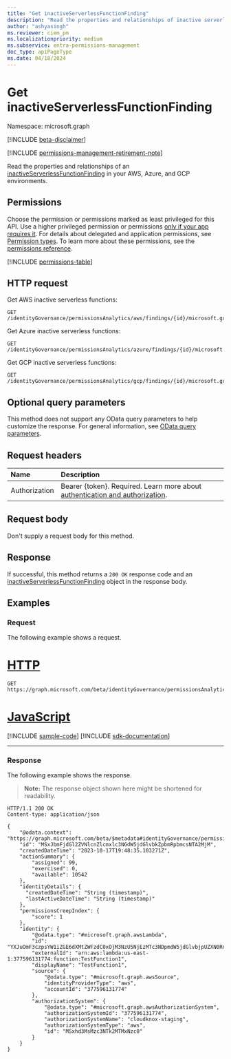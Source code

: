 ```yaml
---
title: "Get inactiveServerlessFunctionFinding"
description: "Read the properties and relationships of inactive serverless functions in your AWS, Azure, and GCP environments."
author: "ashyasingh"
ms.reviewer: ciem_pm
ms.localizationpriority: medium
ms.subservice: entra-permissions-management
doc_type: apiPageType
ms.date: 04/18/2024
---
```


# Get inactiveServerlessFunctionFinding
Namespace: microsoft.graph

[!INCLUDE [beta-disclaimer](../../includes/beta-disclaimer.md)]

[!INCLUDE [permissions-management-retirement-note](../../includes/permissions-management-retirement-note.md)]

Read the properties and relationships of an [inactiveServerlessFunctionFinding](../resources/inactiveserverlessfunctionfinding.md) in your AWS, Azure, and GCP environments.


## Permissions
Choose the permission or permissions marked as least privileged for this API. Use a higher privileged permission or permissions [only if your app requires it](/graph/permissions-overview#best-practices-for-using-microsoft-graph-permissions). For details about delegated and application permissions, see [Permission types](/graph/permissions-overview#permission-types). To learn more about these permissions, see the [permissions reference](/graph/permissions-reference).
 
<!-- { "blockType": "permissions", "name": "inactiveserverlessfunctionfinding_get" } -->
[!INCLUDE [permissions-table](../includes/permissions/inactiveserverlessfunctionfinding-get-permissions.md)]

## HTTP request

Get AWS inactive serverless functions:
<!-- {
  "blockType": "ignored"
}
-->
``` http
GET /identityGovernance/permissionsAnalytics/aws/findings/{id}/microsoft.graph.inactiveServerlessFunctionFinding
```

Get Azure inactive serverless functions:
<!-- {
  "blockType": "ignored"
}
-->
``` http
GET /identityGovernance/permissionsAnalytics/azure/findings/{id}/microsoft.graph.inactiveServerlessFunctionFinding
```

Get GCP inactive serverless functions:
<!-- {
  "blockType": "ignored"
}
-->
``` http
GET /identityGovernance/permissionsAnalytics/gcp/findings/{id}/microsoft.graph.inactiveServerlessFunctionFinding
```

## Optional query parameters
This method does not support any OData query parameters to help customize the response. For general information, see [OData query parameters](/graph/query-parameters).


## Request headers
|Name|Description|
|:---|:---|
|Authorization|Bearer {token}. Required. Learn more about [authentication and authorization](/graph/auth/auth-concepts).|

## Request body
Don't supply a request body for this method.

## Response

If successful, this method returns a `200 OK` response code and an [inactiveServerlessFunctionFinding](../resources/inactiveserverlessfunctionfinding.md) object in the response body.

## Examples

### Request
The following example shows a request.
# [HTTP](#tab/http)
<!-- {
  "blockType": "request",
  "name": "get_inactiveserverlessfunctionfinding"
}
-->
```msgraph-interactive
GET https://graph.microsoft.com/beta/identityGovernance/permissionsAnalytics/aws/findings/MSxJbmFjdGl2ZVNlcnZlcmxlc3NGdW5jdGlvbkZpbmRpbmcsNTA2MjM/microsoft.graph.inactiveServerlessFunctionFinding
```

# [JavaScript](#tab/javascript)
[!INCLUDE [sample-code](../includes/snippets/javascript/get-inactiveserverlessfunctionfinding-javascript-snippets.md)]
[!INCLUDE [sdk-documentation](../includes/snippets/snippets-sdk-documentation-link.md)]

---

### Response
The following example shows the response.
>**Note:** The response object shown here might be shortened for readability.
<!-- {
  "blockType": "response",
  "truncated": true,
  "@odata.type": "microsoft.graph.inactiveServerlessFunctionFinding"
}
-->
```http
HTTP/1.1 200 OK
Content-type: application/json

{
    "@odata.context": "https://graph.microsoft.com/beta/$metadata#identityGovernance/permissionsAnalytics/aws/findings/microsoft.graph.inactiveServerlessFunctionFinding/$entity",
    "id": "MSxJbmFjdGl2ZVNlcnZlcmxlc3NGdW5jdGlvbkZpbmRpbmcsNTA2MjM",
    "createdDateTime": "2023-10-17T19:48:35.103271Z",
    "actionSummary": {
        "assigned": 99,
        "exercised": 0,
        "available": 10542
    },
    "identityDetails": {
      "createdDateTime": "String (timestamp)",
      "lastActiveDateTime": "String (timestamp)"
    },
    "permissionsCreepIndex": {
        "score": 1
    },
    "identity": {
        "@odata.type": "#microsoft.graph.awsLambda",
        "id": "YXJuOmF3czpsYW1iZGE6dXMtZWFzdC0xOjM3NzU5NjEzMTc3NDpmdW5jdGlvbjpUZXN0RnVuY3Rpb24x",
        "externalId": "arn:aws:lambda:us-east-1:377596131774:function:TestFunction1",
        "displayName": "TestFunction1",
        "source": {
            "@odata.type": "#microsoft.graph.awsSource",
            "identityProviderType": "aws",
            "accountId": "377596131774"
        },
        "authorizationSystem": {
            "@odata.type": "#microsoft.graph.awsAuthorizationSystem",
            "authorizationSystemId": "377596131774",
            "authorizationSystemName": "cloudknox-staging",
            "authorizationSystemType": "aws",
            "id": "MSxhd3MsMzc3NTk2MTMxNzc0"
        }
    }
}
```



